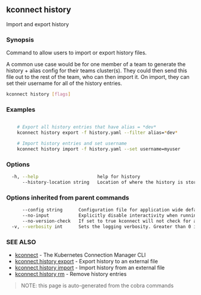 ## kconnect history

Import and export history

### Synopsis


Command to allow users to import or export history files.

A common use case would be for one member of a team to generate the history + 
alias config for their teams cluster(s). They could then send this file out to
the rest of the team, who can then import it. On import, they can set their
username for all of the history entries.


```bash
kconnect history [flags]
```

### Examples

```bash

	# Export all history entries that have alias = *dev*
	kconnect history export -f history.yaml --filter alias=*dev*

	# Import history entries and set username
	kconnect history import -f history.yaml --set username=myuser

```

### Options

```bash
  -h, --help                      help for history
      --history-location string   Location of where the history is stored. (default "$HOME/.kconnect/history.yaml")
```

### Options inherited from parent commands

```bash
      --config string      Configuration file for application wide defaults. (default "$HOME/.kconnect/config.yaml")
      --no-input           Explicitly disable interactivity when running in a terminal
      --no-version-check   If set to true kconnect will not check for a newer version
  -v, --verbosity int      Sets the logging verbosity. Greater than 0 is debug and greater than 9 is trace.
```

### SEE ALSO

* [kconnect](index.md)	 - The Kubernetes Connection Manager CLI
* [kconnect history export](history_export.md)	 - Export history to an external file
* [kconnect history import](history_import.md)	 - Import history from an external file
* [kconnect history rm](history_rm.md)	 - Remove history entries


> NOTE: this page is auto-generated from the cobra commands
